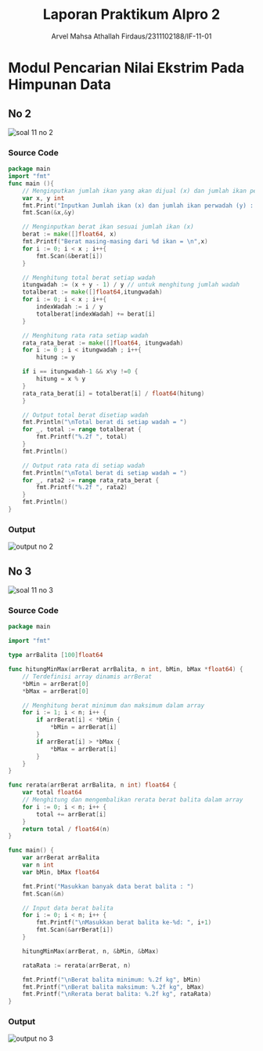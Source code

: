 # <h1 align="center">Laporan Praktikum Alpro 2</h1>
<p align="center">Arvel Mahsa Athallah Firdaus/2311102188/IF-11-01</p>

# Modul Pencarian Nilai Ekstrim Pada Himpunan Data
## No 2
![soal 11 no 2](https://github.com/user-attachments/assets/c830c8f5-91a5-4cce-9bb9-250c683d8ede)
### Source Code
```go
package main
import "fmt"
func main (){
	// Menginputkan jumlah ikan yang akan dijual (x) dan jumlah ikan per wadah (y)
	var x, y int
	fmt.Print("Inputkan Jumlah ikan (x) dan jumlah ikan perwadah (y) : ")
	fmt.Scan(&x,&y)

	// Menginputkan berat ikan sesuai jumlah ikan (x)
	berat := make([]float64, x)
	fmt.Printf("Berat masing-masing dari %d ikan = \n",x)
	for i := 0; i < x ; i++{
		fmt.Scan(&berat[i])
	}

	// Menghitung total berat setiap wadah
	itungwadah := (x + y - 1) / y // untuk menghitung jumlah wadah
	totalberat := make([]float64,itungwadah)
	for i := 0; i < x ; i++{
		indexWadah := i / y
		totalberat[indexWadah] += berat[i]
	}

	// Menghitung rata rata setiap wadah
	rata_rata_berat := make([]float64, itungwadah)
	for i := 0 ; i < itungwadah ; i++{
		hitung := y

	if i == itungwadah-1 && x%y !=0 {
		hitung = x % y
	}
	rata_rata_berat[i] = totalberat[i] / float64(hitung)
	}

	// Output total berat disetiap wadah
	fmt.Println("\nTotal berat di setiap wadah = ")
	for _, total := range totalberat {
		fmt.Printf("%.2f ", total)
	}
	fmt.Println()

	// Output rata rata di setiap wadah
	fmt.Println("\nTotal berat di setiap wadah = ")
	for _, rata2 := range rata_rata_berat {
		fmt.Printf("%.2f ", rata2)
	}
	fmt.Println()
}
```
### Output
![output no 2](https://github.com/user-attachments/assets/6708fa81-7a2a-4f7b-bef7-3c372bd784e6)

## No 3
![soal 11 no 3](https://github.com/user-attachments/assets/4c18db28-3995-404e-9707-a33cb146b4d1)

### Source Code
```go
package main

import "fmt"

type arrBalita [100]float64

func hitungMinMax(arrBerat arrBalita, n int, bMin, bMax *float64) {
	// Terdefinisi array dinamis arrBerat
	*bMin = arrBerat[0]
	*bMax = arrBerat[0]

	// Menghitung berat minimum dan maksimum dalam array
	for i := 1; i < n; i++ {
		if arrBerat[i] < *bMin {
			*bMin = arrBerat[i]
		}
		if arrBerat[i] > *bMax {
			*bMax = arrBerat[i]
		}
	}
}

func rerata(arrBerat arrBalita, n int) float64 {
	var total float64
	// Menghitung dan mengembalikan rerata berat balita dalam array
	for i := 0; i < n; i++ {
		total += arrBerat[i]
	}
	return total / float64(n)
}

func main() {
	var arrBerat arrBalita
	var n int
	var bMin, bMax float64

	fmt.Print("Masukkan banyak data berat balita : ")
	fmt.Scan(&n)

	// Input data berat balita
	for i := 0; i < n; i++ {
		fmt.Printf("\nMasukkan berat balita ke-%d: ", i+1)
		fmt.Scan(&arrBerat[i])
	}

	hitungMinMax(arrBerat, n, &bMin, &bMax)

	rataRata := rerata(arrBerat, n)

	fmt.Printf("\nBerat balita minimum: %.2f kg", bMin)
	fmt.Printf("\nBerat balita maksimum: %.2f kg", bMax)
	fmt.Printf("\nRerata berat balita: %.2f kg", rataRata)
}

```
### Output
![output no 3](https://github.com/user-attachments/assets/5b49da64-63e9-4964-b511-8ddd1aba4f12)


